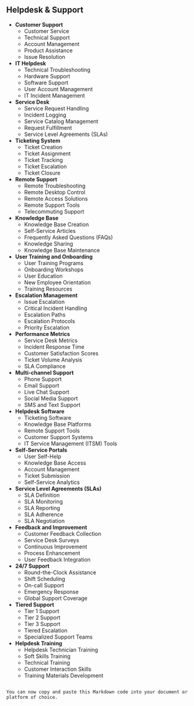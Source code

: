 
## **Helpdesk & Support**
  - **Customer Support**
    - Customer Service
    - Technical Support
    - Account Management
    - Product Assistance
    - Issue Resolution
  - **IT Helpdesk**
    - Technical Troubleshooting
    - Hardware Support
    - Software Support
    - User Account Management
    - IT Incident Management
  - **Service Desk**
    - Service Request Handling
    - Incident Logging
    - Service Catalog Management
    - Request Fulfillment
    - Service Level Agreements (SLAs)
  - **Ticketing System**
    - Ticket Creation
    - Ticket Assignment
    - Ticket Tracking
    - Ticket Escalation
    - Ticket Closure
  - **Remote Support**
    - Remote Troubleshooting
    - Remote Desktop Control
    - Remote Access Solutions
    - Remote Support Tools
    - Telecommuting Support
  - **Knowledge Base**
    - Knowledge Base Creation
    - Self-Service Articles
    - Frequently Asked Questions (FAQs)
    - Knowledge Sharing
    - Knowledge Base Maintenance
  - **User Training and Onboarding**
    - User Training Programs
    - Onboarding Workshops
    - User Education
    - New Employee Orientation
    - Training Resources
  - **Escalation Management**
    - Issue Escalation
    - Critical Incident Handling
    - Escalation Paths
    - Escalation Protocols
    - Priority Escalation
  - **Performance Metrics**
    - Service Desk Metrics
    - Incident Response Time
    - Customer Satisfaction Scores
    - Ticket Volume Analysis
    - SLA Compliance
  - **Multi-channel Support**
    - Phone Support
    - Email Support
    - Live Chat Support
    - Social Media Support
    - SMS and Text Support
  - **Helpdesk Software**
    - Ticketing Software
    - Knowledge Base Platforms
    - Remote Support Tools
    - Customer Support Systems
    - IT Service Management (ITSM) Tools
  - **Self-Service Portals**
    - User Self-Help
    - Knowledge Base Access
    - Account Management
    - Ticket Submission
    - Self-Service Analytics
  - **Service Level Agreements (SLAs)**
    - SLA Definition
    - SLA Monitoring
    - SLA Reporting
    - SLA Adherence
    - SLA Negotiation
  - **Feedback and Improvement**
    - Customer Feedback Collection
    - Service Desk Surveys
    - Continuous Improvement
    - Process Enhancement
    - User Feedback Integration
  - **24/7 Support**
    - Round-the-Clock Assistance
    - Shift Scheduling
    - On-call Support
    - Emergency Response
    - Global Support Coverage
  - **Tiered Support**
    - Tier 1 Support
    - Tier 2 Support
    - Tier 3 Support
    - Tiered Escalation
    - Specialized Support Teams
  - **Helpdesk Training**
    - Helpdesk Technician Training
    - Soft Skills Training
    - Technical Training
    - Customer Interaction Skills
    - Training Materials Development
```

You can now copy and paste this Markdown code into your document or platform of choice.
